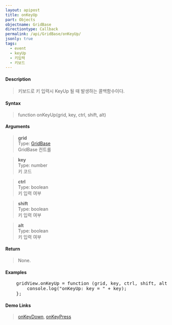 ```yaml
---
layout: apipost
title: onKeyUp
part: Objects
objectname: GridBase
directiontype: Callback
permalink: /api/GridBase/onKeyUp/
jsonly: true
tags:
  - event
  - keyUp
  - 키입력
  - 키보드
---
```



#### Description

> 키보드로 키 입력시 KeyUp 될 때 발생하는 콜백함수이다.   

#### Syntax

> function onKeyUp(grid, key, ctrl, shift, alt)  

#### Arguments

> **grid**  
> Type: [GridBase](/api/GridBase/)  
> GridBase 컨트롤  

> **key**  
> Type: number  
> 키 코드  

> **ctrl**  
> Type: boolean  
> 키 입력 여부  

> **shift**  
> Type: boolean  
> 키 입력 여부  

> **alt**  
> Type: boolean  
> 키 입력 여부  

#### Return

> None.  

#### Examples 

<pre class="prettyprint">
    gridView.onKeyUp = function (grid, key, ctrl, shift, alt) {
        console.log("onKeyUp: key = " + key);
    };
</pre>

#### Demo Links
> [onKeyDown](/api/GridBase/onKeyDown), [onKeyPress](/api/GridBase/onKeyPress)